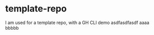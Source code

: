 <!-- INDEX=TRUE -->
<!-- SUMMARY=I am a test repo, and I do test repo things. Do you like test repos? -->
# template-repo
I am used for a template repo, with a GH CLI demo
asdfasdfasdf
aaaa
bbbbb

